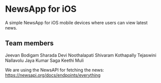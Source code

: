 # NewsApp for iOS 

A simple NewsApp for iOS mobile devices where users can view latest news.

## Team members

Jeevan Bodigam
Sharada Devi Noothalapati
Shivaram Kothapally
Tejaswini Nallavolu
Jaya Kumar Saga
Keethi Muli

We are using the NewsAPI for fetching the news: https://newsapi.org/docs/endpoints/everything


